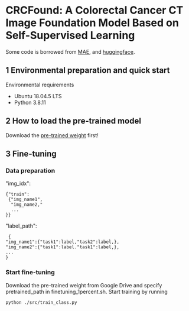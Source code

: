 # CRCFound: A Colorectal Cancer CT Image Foundation Model Based on Self-Supervised Learning

Some code is borrowed from [MAE](https://github.com/facebookresearch/mae), and [huggingface](https://huggingface.co/).


## 1 Environmental preparation and quick start
Environmental requirements
* Ubuntu 18.04.5 LTS
* Python 3.8.11
  
## 2 How to load the pre-trained model
Download the [pre-trained weight](https://drive.google.com/file/d/1zT6FsCh7RubL_k0LMGQwjhRMV90sprch/view?usp=sharing) first!

## 3 Fine-tuning 
### Data preparation
"img_idx":
```
{"train":
 {"img_name1",
  "img_name2,"
  ...
}}
```
"label_path":
```
 {
"img_name1":{"task1":label,"task2":label,},
"img_name2":{"task1":label."task1":label,},
...
}
```
### Start fine-tuning
Download the pre-trained weight from Google Drive and specify pretrained_path in finetuning_1percent.sh.
Start training by running
```
python ./src/train_class.py
```  
